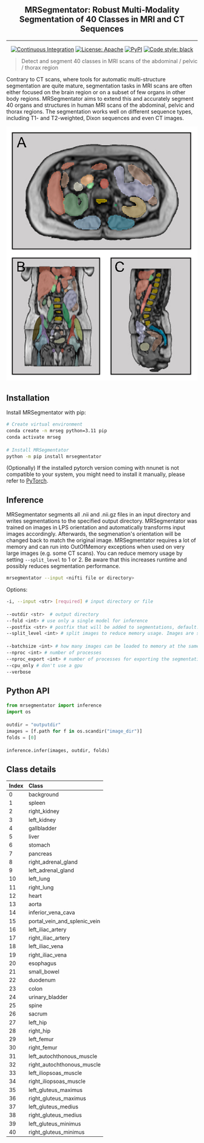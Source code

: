 <h2 align="center"> MRSegmentator: Robust Multi-Modality Segmentation of 40 Classes in MRI and CT Sequences </h2>

***

<div align="center">
<a href="https://github.com/hhaentze/MRSegmentator/actions"><img alt="Continuous Integration" src="https://github.com/hhaentze/MRSegmentator/actions/workflows/ci.yml/badge.svg"></a>
<a href="https://github.com/hhaentze/MRSegmentator/blob/master/License.txt"><img alt="License: Apache" src="https://img.shields.io/badge/License-Apache_2.0-blue.svg"></a>  
<a href="https://test.pypi.org/project/mrsegmentator"><img alt="PyPI" src="https://img.shields.io/pypi/v/mrsegmentator"></a>  
<a href="https://github.com/psf/black"><img alt="Code style: black" src="https://img.shields.io/badge/code%20style-black-000000.svg"></a>
</div>

> Detect and segment 40 classes in MRI scans of the abdominal / pelvic / thorax region


Contrary to CT scans, where tools for automatic multi-structure segmentation are quite mature, segmentation tasks in MRI scans are often either focused on the brain region or on a subset of few organs in other body regions. MRSegmentator aims to extend this and accurately segment 40 organs and structures in human MRI scans of the abdominal, pelvic and thorax regions. The segmentation works well on different sequence types, including T1- and T2-weighted, Dixon sequences and even CT images.

![Sample Image](images/SampleSegmentation.png)

## Installation
Install MRSegmentator with pip:
```bash
# Create virtual environment
conda create -n mrseg python=3.11 pip
conda activate mrseg

# Install MRSegmentator
python -m pip install mrsegmentator
```
(Optionally) If the installed pytorch version coming with nnunet is not compatible to your system, you might need to install it manually, please refer to [PyTorch](https://pytorch.org/get-started/locally/).

## Inference
MRSegmentator segments all .nii and .nii.gz files in an input directory and writes segmentations to the specified output directory. MRSegmentator was trained on images in LPS orientation and automatically transforms input images accordingly. Afterwards, the segmenation's orientation will be changed back to match the original image. MRSegmentator requires a lot of memory and can run into OutOfMemory exceptions when used on very large images (e.g. some CT scans). You can reduce memory usage by setting ```--split_level``` to 1 or 2. Be aware that this increases runtime and possibly reduces segmentation performance.

```bash
mrsegmentator --input <nifti file or directory>
```

Options:
```bash
-i, --input <str> [required] # input directory or file

--outdir <str>  # output directory
--fold <int> # use only a single model for inference 
--postfix <str> # postfix that will be added to segmentations, default: "seg"
--split_level <int> # split images to reduce memory usage. Images are split recusively: A split level of x will produce 2^x smaller images.

--batchsize <int> # how many images can be loaded to memory at the same time, default: 8
--nproc <int> # number of processes
--nproc_export <int> # number of processes for exporting the segmentations
--cpu_only # don't use a gpu
--verbose
```

## Python API
```python
from mrsegmentator import inference
import os

outdir = "outputdir"
images = [f.path for f in os.scandir("image_dir")]
folds = [0]

inference.infer(images, outdir, folds)
```


## Class details

|Index|Class|
| :-------- | :------- |
| 0 | background |
| 1 | spleen |
| 2 | right_kidney |
| 3 | left_kidney |
| 4 | gallbladder |
| 5 | liver |
| 6 | stomach |
| 7 | pancreas |
| 8 | right_adrenal_gland |
| 9 | left_adrenal_gland |
| 10 | left_lung |
| 11 | right_lung |
| 12 | heart |
| 13 | aorta |
| 14 | inferior_vena_cava |
| 15 | portal_vein_and_splenic_vein |
| 16 | left_iliac_artery |
| 17 | right_iliac_artery |
| 18 | left_iliac_vena |
| 19 | right_iliac_vena |
| 20 | esophagus |
| 21 | small_bowel |
| 22 | duodenum |
| 23 | colon |
| 24 | urinary_bladder |
| 25 | spine |
| 26 | sacrum |
| 27 | left_hip |
| 28 | right_hip |
| 29 | left_femur |
| 30 | right_femur |
| 31 | left_autochthonous_muscle |
| 32 | right_autochthonous_muscle |
| 33 | left_iliopsoas_muscle |
| 34 | right_iliopsoas_muscle |
| 35 | left_gluteus_maximus |
| 36 | right_gluteus_maximus |
| 37 | left_gluteus_medius |
| 38 | right_gluteus_medius |
| 39 | left_gluteus_minimus |
| 40 | right_gluteus_minimus |